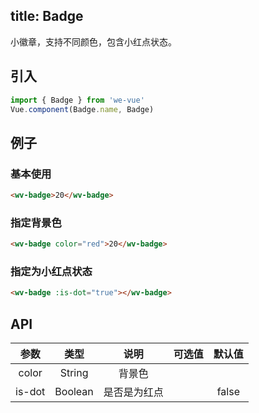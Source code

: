 title: Badge
---
小徽章，支持不同颜色，包含小红点状态。

## 引入

```js
import { Badge } from 'we-vue'
Vue.component(Badge.name, Badge)
```

## 例子

### 基本使用

```html
<wv-badge>20</wv-badge>
```

### 指定背景色

```html
<wv-badge color="red">20</wv-badge>
```

### 指定为小红点状态

```html
<wv-badge :is-dot="true"></wv-badge>
```

## API

|   参数   |   类型    |   说明   | 可选值  |  默认值  |
| :----: | :-----: | :----: | :--: | :---: |
| color  | String  |  背景色   |      |       |
| is-dot | Boolean | 是否是为红点 |      | false |